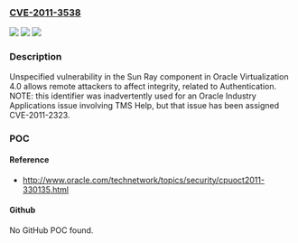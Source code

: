 ### [CVE-2011-3538](https://cve.mitre.org/cgi-bin/cvename.cgi?name=CVE-2011-3538)
![](https://img.shields.io/static/v1?label=Product&message=n%2Fa&color=blue)
![](https://img.shields.io/static/v1?label=Version&message=n%2Fa&color=blue)
![](https://img.shields.io/static/v1?label=Vulnerability&message=n%2Fa&color=brighgreen)

### Description

Unspecified vulnerability in the Sun Ray component in Oracle Virtualization 4.0 allows remote attackers to affect integrity, related to Authentication.  NOTE: this identifier was inadvertently used for an Oracle Industry Applications issue involving TMS Help, but that issue has been assigned CVE-2011-2323.

### POC

#### Reference
- http://www.oracle.com/technetwork/topics/security/cpuoct2011-330135.html

#### Github
No GitHub POC found.

